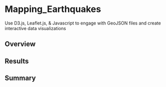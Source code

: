 # Mapping_Earthquakes
Use D3.js, Leaflet.js, & Javascript to engage with GeoJSON files and create interactive data visualizations

## Overview

## Results

## Summary
